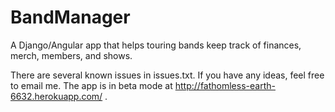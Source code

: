 BandManager
===========

A Django/Angular app that helps touring bands keep track of finances, merch, members, and shows.

There are several known issues in issues.txt. If you have any ideas, feel free to email me. The app is in beta mode at http://fathomless-earth-6632.herokuapp.com/ .
